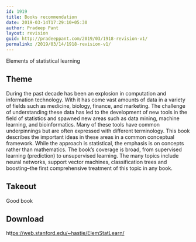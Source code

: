 ```yaml
---
id: 1919
title: Books recommendation
date: 2019-03-14T17:29:10+05:30
author: Pradeep Pant
layout: revision
guid: http://pradeeppant.com/2019/03/1918-revision-v1/
permalink: /2019/03/14/1918-revision-v1/
---
```

Elements of statistical learning 

## Theme

  
  
During the past decade has been an explosion in computation and information technology. With it has come vast amounts of data in a variety of fields such as medicine, biology, finance, and marketing. The challenge of understanding these data has led to the development of new tools in the field of statistics and spawned new areas such as data mining, machine learning, and bioinformatics. Many of these tools have common underpinnings but are often expressed with different terminology. This book describes the important ideas in these areas in a common conceptual framework. While the approach is statistical, the emphasis is on concepts rather than mathematics. The book&#8217;s coverage is broad, from supervised learning (prediction) to unsupervised learning. The many topics include neural networks, support vector machines, classification trees and boosting&#8211;the first comprehensive treatment of this topic in any book.  

## Takeout

Good book

## Download

  
  
  
ht[tps://web.stanford.edu/~hastie/ElemStatLearn/](https://web.stanford.edu/~hastie/ElemStatLearn/)